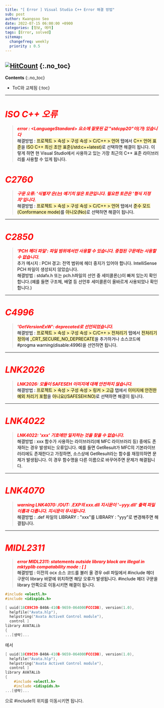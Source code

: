 ```yaml
---
title: "[ Error ] Visual Studio C++ Error 해결 방법" 
sub: post
author: Kwangsoo Seo
date: 2022-07-15 06:00:00 +0900
categories: [정보, 에러]
tags: [Error, solved]
sitemap:
  changefreq: weekly
  priority : 0.5
---
```

[![HitCount](https://hits.dwyl.com/MonosLab/post4.svg?style=flat-square)](http://hits.dwyl.com/MonosLab/post4)
{:.no_toc}
---
**Contents**
{:.no_toc}

* ToC와 교체됨
{:toc}  

---
# <span style="color:red">***ISO C++ 오류***</span>   
> ***<span style="color:red">error : \<LanguageStandard\> 요소에 잘못된 값 "stdcpp20"이(가) 있습니다</span>***   
<span style="color:black">해결방법 : <span style="background-color: #FFF5B1">프로젝트 > 속성 > 구성 속성 > C/C++ > 언어</span> 탭에서 <span style="background-color: #FFF5B1">C++ 언어 표준</span>을 <span style="background-color: #FFF5B1">ISO C++ 최신 초안 표준(/std:c++latest)</span>로 선택하면 해결이 됩니다. 이렇게 하면 현 Visual Studio에서 사용하고 있는 가장 최근의 C++ 표준 라이브러리를 사용할 수 있게 됩니다.</span>   

# <span style="color:red">***C2760***</span>   
> ***<span style="color:red">구문 오류: '식별자'은(는) 예기치 않은 토큰입니다. 필요한 토큰은 '형식 지정자'입니다.</span>***   
<span style="color:black">해결방법 : <span style="background-color: #FFF5B1">프로젝트 > 속성 > 구성 속성 > C/C++ > 언어</span> 탭에서 <span style="background-color: #FFF5B1">준수 모드(Conformance mode)</span>를 <span style="background-color: #FFF5B1">아니오(No)</span>로 선택하면 해결이 됩니다.</span>   

---
# <span style="color:red">***C2850***</span>   
> ***<span style="color:red">'PCH 헤더 파일': 파일 범위에서만 사용할 수 있습니다. 중첩된 구문에는 사용할 수 없습니다.</span>***   
<span style="color:black">추가 메시지 : PCH 경고: 전역 범위에 헤더 중지가 있어야 합니다. IntelliSense PCH 파일이 생성되지 않았습니다.   
해결방법 : stdafx.h 또는 pch.h파일의 선언 중 세미콜론(;)이 빠져 있는지 확인합니다.(예를 들면 구조체, 배열 등 선언후 세미콜론이 올바르게 사용되었나 확인합니다.)</span>  

---
# <span style="color:red">***C4996***</span>   
> ***<span style="color:red">'GetVersionExW': deprecated로 선언되었습니다.</span>***   
<span style="color:black">해결방법 : <span style="background-color: #FFF5B1">프로젝트 > 속성 > 구성 속성 > C/C++ > 전처리기</span> 탭에서 <span style="background-color: #FFF5B1">전처리기 정의</span>에 <span style="background-color: #FFF5B1">_CRT_SECURE_NO_DEPRECATE</span>을 추가하거나 소스코드에 #progma warning(disable:4996)을 선언하면 됩니다.</span>   

---
# <span style="color:red">***LNK2026***</span>   
> ***<span style="color:red">LNK2026: 모듈이 SAFESEH 이미지에 대해 안전하지 않습니다.</span>***   
<span style="color:black">해결방법 : <span style="background-color: #FFF5B1">프로젝트 > 속성 > 구성 속성 > 링커 > 고급</span> 탭에서 <span style="background-color: #FFF5B1">이미지에 안전한 예외 처리기 포함</span>을 <span style="background-color: #FFF5B1">아니요(/SAFESEH:NO)</span>로 선택하면 해결이 됩니다.</span>     

---
# <span style="color:red">***LNK4022***</span>   
> ***<span style="color:red">LNK4022: 'xxx' 기호에만 일치하는 것을 찾을 수 없습니다.</span>***   
<span style="color:black">해결방법 : xxx 함수가 사용하는 라이브러리(예 MFC 라이브러리 등) 중에도 존재하는 경우 발생되는 오류입니다. 예를 들면 GetResult가 MFC의 기본라이브러리에도 존재한다고 가정하면, 소스상에 GetResult라는 함수를 재정의하면 문제가 발생됩니다. 이 경우 함수명을 다른 이름으로 바꾸어주면 문제가 해결됩니다.</span>   

---   
# <span style="color:red">***LNK4070***</span>   
> ***<span style="color:red">warning LNK4070: /OUT: .EXP의 xxx.dll 지시문이 '~yyy.dll' 출력 파일 이름과 다릅니다. 지시문이 무시됩니다.</span>***   
<span style="color:black">해결방법 : .def 파일의 LIBRARY : "xxx"를 LIBRARY : "yyy"로 변경해주면 해결됩니다.</span>   

---   
# <span style="color:red">***MIDL2311***</span>   
> ***<span style="color:red">error MIDL2311: statements outside library block are illegal in mktyplib compatability mode : [ ]</span>***   
<span style="color:black">해결방법 : 이전의 ocx 소스 코드를 불러 올 경우 odl 파일에서 #include 헤더 구문이 library 바깥에 위치하면 해당 오류가 발생됩니다. #include 헤더 구문을 library 안쪽으로 이동시키면 해결이 됩니다.</span>   

```cpp   
#include <olectl.h>
#include <idispids.h>

[ uuid(18C89C39-B40A-410B-9659-064000FCCCDB), version(1.0),
  helpfile("Avata.hlp"),
  helpstring("Avata ActiveX Control module"),
  control ]
library AVATALib
{
...[생략]...
```   
에서   
```cpp   
[ uuid(18C89C39-B40A-410B-9659-064000FCCCDB), version(1.0),
  helpfile("Avata.hlp"),
  helpstring("Avata ActiveX Control module"),
  control ]
library AVATALib
{
	#include <olectl.h>
	#include <idispids.h>
...[생략]...
```   
으로 #include의 위치를 이동시키면 됩니다.
